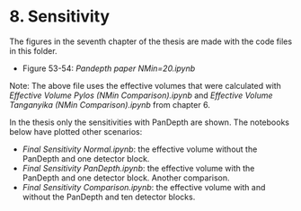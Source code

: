 # 8. Sensitivity

The figures in the seventh chapter of the thesis are made with the code files in this folder.
* Figure 53-54: *Pandepth paper NMin=20.ipynb*

Note: The above file uses the effective volumes that were calculated with *Effective Volume Pylos (NMin Comparison).ipynb* and *Effective Volume Tanganyika (NMin Comparison).ipynb* from chapter 6.

In the thesis only the sensitivities with PanDepth are shown. The notebooks below have plotted other scenarios:
* *Final Sensitivity Normal.ipynb*: the effective volume without the PanDepth and one detector block.
* *Final Sensitivity PanDepth.ipynb*: the effective volume with the PanDepth and one detector block. Another comparison.
* *Final Sensitivity Comparison.ipynb*: the effective volume with and without the PanDepth and ten detector blocks.
